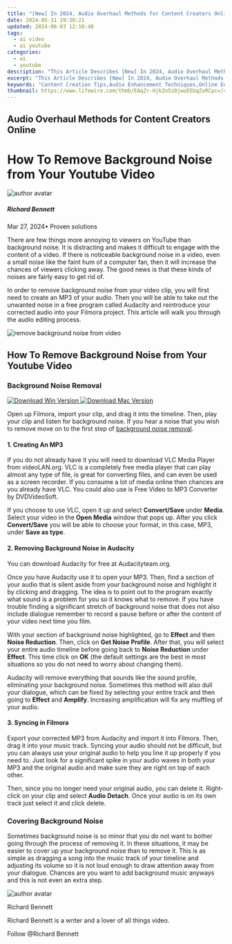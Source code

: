 ```yaml
---
title: "[New] In 2024, Audio Overhaul Methods for Content Creators Online"
date: 2024-05-31 19:38:21
updated: 2024-06-03 12:10:40
tags:
  - ai video
  - ai youtube
categories:
  - ai
  - youtube
description: "This Article Describes [New] In 2024, Audio Overhaul Methods for Content Creators Online"
excerpt: "This Article Describes [New] In 2024, Audio Overhaul Methods for Content Creators Online"
keywords: "Content Creation Tips,Audio Enhancement Techniques,Online Editorial Improvement,Audio Quality Boosting,Sound Mastery for Web,Professional Audio Editing,Clean Sound Online"
thumbnail: https://www.lifewire.com/thmb/EAqZr-HjkZo5i0jwoEEUqZxRCpc=/400x300/filters:no_upscale():max_bytes(150000):strip_icc():format(webp)/GettyImages-1437209125-b47ae60035f248e2b01b781f50f919c1.jpg
---
```


## Audio Overhaul Methods for Content Creators Online

# How To Remove Background Noise from Your Youtube Video

![author avatar](https://images.wondershare.com/filmora/article-images/richard-bennett.jpg)

##### Richard Bennett

 Mar 27, 2024• Proven solutions

There are few things more annoying to viewers on YouTube than background noise. It is distracting and makes it difficult to engage with the content of a video. If there is noticeable background noise in a video, even a small noise like the faint hum of a computer fan, then it will increase the chances of viewers clicking away. The good news is that these kinds of noises are fairly easy to get rid of.

In order to remove background noise from your video clip, you will first need to create an MP3 of your audio. Then you will be able to take out the unwanted noise in a free program called Audacity and reintroduce your corrected audio into your Filmora project. This article will walk you through the audio editing process.

![remove background noise from video](https://images.wondershare.com/filmora/article-images/2021/remove-background-noise-from-video.jpg)

## How To Remove Background Noise from Your Youtube Video

### Background Noise Removal

[![Download Win Version](https://images.wondershare.com/filmora/guide/download-btn-win.jpg) ](https://tools.techidaily.com/wondershare/filmora/download/) [![Download Mac Version](https://images.wondershare.com/filmora/guide/download-btn-mac.jpg) ](https://tools.techidaily.com/wondershare/filmora/download/)

Open up Filmora, import your clip, and drag it into the timeline. Then, play your clip and listen for background noise. If you hear a noise that you wish to remove move on to the first step of [background noise removal](https://tools.techidaily.com/wondershare/filmora/download/).

#### 1\.  Creating An MP3

If you do not already have it you will need to download VLC Media Player from videoLAN.org. VLC is a completely free media player that can play almost any type of file, is great for converting files, and can even be used as a screen recorder. If you consume a lot of media online then chances are you already have VLC. You could also use is Free Video to MP3 Converter by DVDVideoSoft.

If you choose to use VLC, open it up and select **Convert/Save** under **Media**. Select your video in the **Open Media** window that pops up. After you click **Convert/Save** you will be able to choose your format, in this case, MP3, under **Save as type**.

#### 2\.  Removing Background Noise in Audacity

You can download Audacity for free at Audacityteam.org.

Once you have Audacity use it to open your MP3\. Then, find a section of your audio that is silent aside from your background noise and highlight it by clicking and dragging. The idea is to point out to the program exactly what sound is a problem for you so it knows what to remove. If you have trouble finding a significant stretch of background noise that does not also include dialogue remember to record a pause before or after the content of your video next time you film.

With your section of background noise highlighted, go to **Effect** and then **Noise Reduction**. Then, click on **Get Noise Profile**. After that, you will select your entire audio timeline before going back to **Noise Reduction** under **Effect**. This time click on **OK** (the default settings are the best in most situations so you do not need to worry about changing them).

Audacity will remove everything that sounds like the sound profile, eliminating your background noise. Sometimes this method will also dull your dialogue, which can be fixed by selecting your entire track and then going to **Effect** and **Amplify**. Increasing amplification will fix any muffling of your audio.

#### 3\. Syncing in Filmora

Export your corrected MP3 from Audacity and import it into Filmora. Then, drag it into your music track. Syncing your audio should not be difficult, but you can always use your original audio to help you line it up properly if you need to. Just look for a significant spike in your audio waves in both your MP3 and the original audio and make sure they are right on top of each other.

Then, since you no longer need your original audio, you can delete it. Right-click on your clip and select **Audio Detach**. Once your audio is on its own track just select it and click delete.

### Covering Background Noise

Sometimes background noise is so minor that you do not want to bother going through the process of removing it. In these situations, it may be easier to cover up your background noise than to remove it. This is as simple as dragging a song into the music track of your timeline and adjusting its volume so it is not loud enough to draw attention away from your dialogue. Chances are you want to add background music anyways and this is not even an extra step.

![author avatar](https://images.wondershare.com/filmora/article-images/richard-bennett.jpg)

Richard Bennett

Richard Bennett is a writer and a lover of all things video.

Follow @Richard Bennett
